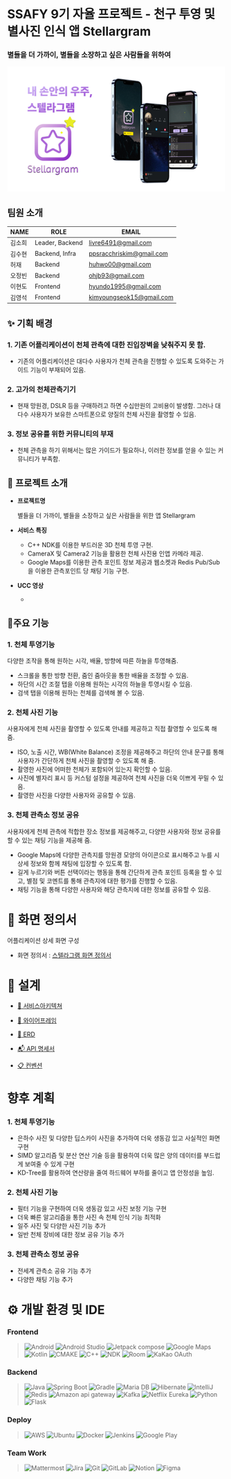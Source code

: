 # SSAFY 9기 자율 프로젝트 - 천구 투영 및 별사진 인식 앱 Stellargram

### 별들을 더 가까이, 별들을 소장하고 싶은 사람들을 위하여

<img src="./exec/image/StellargramMockUp.png"/>
<br>

## 팀원 소개

| NAME | ROLE            | EMAIL                    |
|------|-----------------|--------------------------|
| 김소희  | Leader, Backend | livre6491@gmail.com                         |
| 김수현  | Backend, Infra  | ppsracchriskim@gmail.com |
| 허재   | Backend         | huhwo00@gmail.com                         |
| 오정빈  | Backend         | ohjb93@gmail.com                         |
| 이현도  | Frontend        |  hyundo1995@gmail.com                        |
| 김영석  | Frontend        | kimyoungseok15@gmail.com                         |

## ✨ 기획 배경
### 1. 기존 어플리케이션이 천체 관측에 대한 진입장벽을 낮춰주지 못 함.
- 기존의 어플리케이션은 대다수 사용자가 천체 관측을 진행할 수 있도록 도와주는 가이드 기능이 부재되어 있음.
### 2. 고가의 천체관측기기
- 현재 망원경, DSLR 등을 구매하려고 하면 수십만원의 고비용이 발생함. 그러나 대다수 사용자가 보유한 스마트폰으로 양질의 천체 사진을 촬영할 수 있음. 
### 3. 정보 공유를 위한 커뮤니티의 부재
- 천체 관측을 하기 위해서는 많은 가이드가 필요하나, 이러한 정보를 얻을 수 있는 커뮤니티가 부족함.

## 📆 프로젝트 소개
* **프로젝트명**

  별들을 더 가까이, 별들을 소장하고 싶은 사람들을 위한 앱 Stellargram

* **서비스 특징** 

  * C++ NDK를 이용한 부드러운 3D 천체 투영 구현.
  * CameraX 및 Camera2 기능을 활용한 천체 사진용 인앱 카메라 제공.
  * Google Maps를 이용한 관측 포인트 정보 제공과 웹소켓과 Redis Pub/Sub을 이용한 관측포인트 당 채팅 기능 구현.

* **UCC 영상**

  * 

## 🙌주요 기능
### 1. 천체 투영기능
다양한 조작을 통해 원하는 시각, 배율, 방향에 따른 하늘을 투영해줌.

- 스크롤을 통한 방향 전환, 줌인 줌아웃을 통한 배율을 조정할 수 있음.
- 하단의 시간 조절 탭을 이용해 원하는 시각의 하늘을 투영시킬 수 있음.
- 검색 탭을 이용해 원하는 천체를 검색해 볼 수 있음. 

### 2. 천체 사진 기능
사용자에게 천체 사진을 촬영할 수 있도록 안내를 제공하고 직접 촬영할 수 있도록 해 줌. 

- ISO, 노출 시간, WB(White Balance) 조정을 제공해주고 하단의 안내 문구를 통해 사용자가 간단하게 천체 사진을 촬영할 수 있도록 해 줌.
- 촬영한 사진에 어떠한 천체가 포함되어 있는지 확인할 수 있음.
- 사진에 별자리 표시 등 커스텀 설정을 제공하여 천체 사진을 더욱 이쁘게 꾸밀 수 있음.
- 촬영한 사진을 다양한 사용자와 공유할 수 있음. 

### 3. 천체 관측소 정보 공유
사용자에게 천체 관측에 적합한 장소 정보를 제공해주고, 다양한 사용자와 정보 공유를 할 수 있는 채팅 기능을 제공해 줌.

- Google Maps에 다양한 관측지를 망원경 모양의 아이콘으로 표시해주고 누를 시 상세 정보와 함께 채팅에 입장할 수 있도록 함.
- 길게 누르기와 버튼 선택이라는 행동을 통해 간단하게 관측 포인트 등록을 할 수 있고, 별점 및 코멘트를 통해 관측지에 대한 평가를 진행할 수 있음. 
- 채팅 기능을 통해 다양한 사용자와 해당 관측지에 대한 정보를 공유할 수 있음. 

# 📄 화면 정의서
어플리케이션 상세 화면 구성

- 화면 정의서 : [스텔라그램 화면 정의서](exec/화면정의서.md)

# 💁 설계
- [🧱 서비스아키텍쳐](https://potent-light-313.notion.site/60bdd82c4c284937828c88f02d6b705b?pvs=4)
  
- [📱 와이어프레임](https://www.figma.com/file/8HSSYFTxHEk9PhSd8cHjbh/Stellargram?type=design&node-id=0-1&mode=design)
  
- [🎨 ERD](https://potent-light-313.notion.site/ERD-7b2964c873e14f5ca58acee060f8f0a4?pvs=4)
  
- [📬 API 명세서](https://potent-light-313.notion.site/API-10bb1c1e8cbd40e9b7701a2e90bad9d8?pvs=4)
  
- [📋 컨벤션](https://potent-light-313.notion.site/Convention-bdade896368546fe8ae8f57ac4e02a4b?pvs=4)  


# 향후 계획

### 1. 천체 투영기능
- 은하수 사진 및 다양한 딥스카이 사진을 추가하여 더욱 생동감 있고 사실적인 화면 구현
- SIMD 알고리즘 및 분산 연산 기술 등을 활용하여 더욱 많은 양의 데이터를 부드럽게 보여줄 수 있게 구현
- KD-Tree를 활용하여 연산량을 줄여 하드웨어 부하를 줄이고 앱 안정성을 높임.

### 2. 천체 사진 기능
- 필터 기능을 구현하여 더욱 생동감 있고 사진 보정 기능 구현
- 더욱 빠른 알고리즘을 통한 사진 속 천체 인식 기능 최적화
- 일주 사진 및 다양한 사진 기능 추가
- 일반 천체 장비에 대한 정보 공유 기능 추가

### 3. 천체 관측소 정보 공유
- 전세계 관측소 공유 기능 추가
- 다양한 채팅 기능 추가

# ⚙ 개발 환경 및 IDE

### Frontend  
>![Android](https://img.shields.io/badge/android-3DDC84?style=for-the-badge&logo=android&logoColor=white)
![Android Studio](https://img.shields.io/badge/android_studio-3DDC84?style=for-the-badge&logo=androidstudio&logoColor=white)
![Jetpack compose](https://img.shields.io/badge/Jetpack_Compose-3DDC84?style=for-the-badge&logo=jetpackcompose&logoColor=white)
![Google Maps](https://img.shields.io/badge/google_maps-4285F4?style=for-the-badge&logo=googlemaps&logoColor=white)
![Kotlin](https://img.shields.io/badge/Kotlin-7F52FF?style=for-the-badge&logo=kotlin&logoColor=white)
![CMAKE](https://img.shields.io/badge/Cmake-064F8C?style=for-the-badge&logo=cmake&logoColor=white)
![C++](https://img.shields.io/badge/C++-00599C?style=for-the-badge&logo=cplusplus&logoColor=white)
![NDK](https://img.shields.io/badge/ndk-%23593d88.svg?style=for-the-badge&logo=android&logoColor=white)
![Room](https://img.shields.io/badge/room-%23593d88.svg?style=for-the-badge&logo=android&logoColor=white)
![KaKao OAuth](https://img.shields.io/badge/kakao_oauth-ffcd00?style=for-the-badge&logo=kakao&logoColor=white)

### Backend
> ![Java](https://img.shields.io/badge/java-%23ED8B00.svg?style=for-the-badge&logo=openjdk&logoColor=white)
![Spring Boot](https://camo.githubusercontent.com/d04cac57f1f6d0a39ebd084333a6e4d93081a42c9e5aa1b3b511e75ad1a1e20f/68747470733a2f2f696d672e736869656c64732e696f2f62616467652f537072696e675f426f6f742d3644423333463f7374796c653d666f722d7468652d6261646765266c6f676f3d537072696e67426f6f74266c6f676f436f6c6f723d7768697465)
![Gradle](https://camo.githubusercontent.com/ce0bfcaef68659861b497d6dfc5b8b783c2955705472b4e55151f196347d9271/68747470733a2f2f696d672e736869656c64732e696f2f62616467652f477261646c652d4633373434303f7374796c653d666f722d7468652d6261646765266c6f676f3d477261646c65266c6f676f436f6c6f723d7768697465)
![Maria DB](https://img.shields.io/badge/mariadb-003545?style=for-the-badge&logo=mariadb&logoColor=#003545)
![Hibernate](https://img.shields.io/badge/Hibernate-59666C?style=for-the-badge&logo=Hibernate&logoColor=white)
![IntelliJ](https://camo.githubusercontent.com/d479352761a86806b779129f4be8909d1c8c1fb1e2805bbd86cacd276f831cfa/68747470733a2f2f696d672e736869656c64732e696f2f62616467652f496e74656c6c696a5f494445412d3337373641423f7374796c653d666f722d7468652d6261646765266c6f676f3d496e74656c6c696a49444541266c6f676f436f6c6f723d7768697465)
![Redis](https://img.shields.io/badge/Redis-DC382D?style=for-the-badge&logo=redis&logoColor=white)
![Amazon api gateway](https://img.shields.io/badge/amazon_api_gateway-FF4F8B?style=for-the-badge&logo=amazonapigateway&logoColor=white)
![Kafka](https://img.shields.io/badge/apache_kafka-231F20?style=for-the-badge&logo=apachekafka&logoColor=white)
![Netflix Eureka](https://img.shields.io/badge/netflix_eureka-E50914?style=for-the-badge&logo=netflix&logoColor=white)
![Python](https://img.shields.io/badge/python-3776AB?style=for-the-badge&logo=python&logoColor=white)
![Flask](https://img.shields.io/badge/flask-000000?style=for-the-badge&logo=flask&logoColor=white)

### Deploy
> ![AWS](https://img.shields.io/badge/AWS-%23FF9900.svg?style=for-the-badge&logo=amazon-aws&logoColor=white)
![Ubuntu](https://img.shields.io/badge/Ubuntu-E95420?style=for-the-badge&logo=ubuntu&logoColor=white)
![Docker](https://img.shields.io/badge/docker-%230db7ed.svg?style=for-the-badge&logo=docker&logoColor=white)
![Jenkins](https://camo.githubusercontent.com/9cadc6063746e385b3916ea6ee991ec8eea88306de9208ccf5a94111c0ddf6ee/68747470733a2f2f696d672e736869656c64732e696f2f62616467652f4a656e6b696e732d4432343933393f7374796c653d666f722d7468652d6261646765266c6f676f3d4a656e6b696e73266c6f676f436f6c6f723d7768697465)
![Google Play](https://img.shields.io/badge/google_play-3DDC84?style=for-the-badge&logo=googleplay&logoColor=white)
### Team Work
> ![Mattermost](https://camo.githubusercontent.com/04ce7d705b23f2f899a4acd58de46152ea9ab352ce310182432c59db1bd3e74e/68747470733a2f2f696d672e736869656c64732e696f2f62616467652f4d61747465724d4f53542d3030393638383f7374796c653d666f722d7468652d6261646765266c6f676f3d4d61747465726d6f7374266c6f676f436f6c6f723d7768697465)
![Jira](https://img.shields.io/badge/jira-%230A0FFF.svg?style=for-the-badge&logo=jira&logoColor=white)
![Git](https://img.shields.io/badge/git-%23F05033.svg?style=for-the-badge&logo=git&logoColor=white)
![GitLab](https://camo.githubusercontent.com/cb99570e6da369466c9991c5400a2516cec86a958fc80bc152dcdc020b5e581f/68747470733a2f2f696d672e736869656c64732e696f2f62616467652f6769746c61622d4643364432363f7374796c653d666f722d7468652d6261646765266c6f676f3d4769744c6162266c6f676f436f6c6f723d7768697465)
![Notion](https://camo.githubusercontent.com/e6016a8747f69a4f7c5cac44f04f81136a1294f2973f25a8d4c53651337a3d78/68747470733a2f2f696d672e736869656c64732e696f2f62616467652f4e6f74696f6e2d4546313937303f7374796c653d666f722d7468652d6261646765266c6f676f3d4e6f74696f6e266c6f676f436f6c6f723d7768697465)
![Figma](https://img.shields.io/badge/figma-%23F24E1E.svg?style=for-the-badge&logo=figma&logoColor=white)
